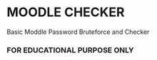 # MOODLE CHECKER 
Basic Moddle Password Bruteforce and Checker 

### FOR EDUCATIONAL PURPOSE ONLY



